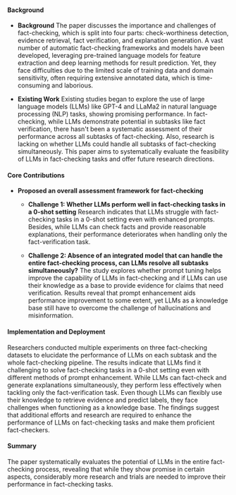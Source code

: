 #### Background
- **Background**
The paper discusses the importance and challenges of fact-checking, which is split into four parts: check-worthiness detection, evidence retrieval, fact verification, and explanation generation. A vast number of automatic fact-checking frameworks and models have been developed, leveraging pre-trained language models for feature extraction and deep learning methods for result prediction. Yet, they face difficulties due to the limited scale of training data and domain sensitivity, often requiring extensive annotated data, which is time-consuming and laborious.

- **Existing Work**
Existing studies began to explore the use of large language models (LLMs) like GPT-4 and LLaMa2 in natural language processing (NLP) tasks, showing promising performance. In fact-checking, while LLMs demonstrate potential in subtasks like fact verification, there hasn't been a systematic assessment of their performance across all subtasks of fact-checking. Also, research is lacking on whether LLMs could handle all subtasks of fact-checking simultaneously. This paper aims to systematically evaluate the feasibility of LLMs in fact-checking tasks and offer future research directions.

#### Core Contributions
  - **Proposed an overall assessment framework for fact-checking**
    - **Challenge 1: Whether LLMs perform well in fact-checking tasks in a 0-shot setting**
      Research indicates that LLMs struggle with fact-checking tasks in a 0-shot setting even with enhanced prompts. Besides, while LLMs can check facts and provide reasonable explanations, their performance deteriorates when handling only the fact-verification task.

    - **Challenge 2: Absence of an integrated model that can handle the entire fact-checking process, can LLMs resolve all subtasks simultaneously?**
      The study explores whether prompt tuning helps improve the capability of LLMs in fact-checking and if LLMs can use their knowledge as a base to provide evidence for claims that need verification. Results reveal that prompt enhancement aids performance improvement to some extent, yet LLMs as a knowledge base still have to overcome the challenge of hallucinations and misinformation.

#### Implementation and Deployment
Researchers conducted multiple experiments on three fact-checking datasets to elucidate the performance of LLMs on each subtask and the whole fact-checking pipeline. The results indicate that LLMs find it challenging to solve fact-checking tasks in a 0-shot setting even with different methods of prompt enhancement. While LLMs can fact-check and generate explanations simultaneously, they perform less effectively when tackling only the fact-verification task. Even though LLMs can flexibly use their knowledge to retrieve evidence and predict labels, they face challenges when functioning as a knowledge base. The findings suggest that additional efforts and research are required to enhance the performance of LLMs on fact-checking tasks and make them proficient fact-checkers.

#### Summary
The paper systematically evaluates the potential of LLMs in the entire fact-checking process, revealing that while they show promise in certain aspects, considerably more research and trials are needed to improve their performance in fact-checking tasks.